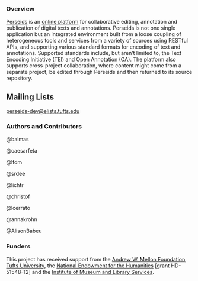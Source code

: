 ### Overview

[Perseids](http://sites.perseids.tufts.edu) is an [online platform](http://sosol.perseids.org/sosol) for collaborative editing, annotation and publication of digital texts and annotations. Perseids is not one single application but an integrated environment built from a loose coupling of heterogeneous tools and services from a variety of sources using RESTful APIs, and supporting various standard formats for encoding of text and annotations. Supported standards include, but aren’t limited to, the Text Encoding Initiative (TEI) and Open Annotation (OA).  The platform also supports cross-project collaboration, where content might come from a separate project, be edited through Perseids and then returned to its source repository.

## Mailing Lists

[perseids-dev@elists.tufts.edu](https://elist.tufts.edu/wws/info/perseids-dev)

### Authors and Contributors 

@balmas 

@caesarfeta

@lfdm

@srdee

@lichtr

@christof

@lcerrato

@annakrohn

@AlisonBabeu

### Funders
This project has received support from the [Andrew W. Mellon Foundation](http://www.mellon.org/), [Tufts University](http://tufts.edu/), the [National Endowment for the Humanities](http://neh.gov/) [grant HD-51548-12]  and the [Institute of Museum and Library Services](http://imls.gov/).
